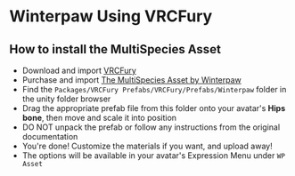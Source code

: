 Winterpaw Using VRCFury
==

## How to install the MultiSpecies Asset
* Download and import [VRCFury](https://vrcfury.com/download)
* Purchase and import [The MultiSpecies Asset by Winterpaw](https://juliawinterpaw.gumroad.com/)
* Find the `Packages/VRCFury Prefabs/VRCFury/Prefabs/Winterpaw` folder in the unity folder browser
* Drag the appropriate prefab file from this folder onto your avatar's **Hips bone**, then move and scale it into position
* DO NOT unpack the prefab or follow any instructions from the original documentation
* You're done! Customize the materials if you want, and upload away!
* The options will be available in your avatar's Expression Menu under `WP Asset`
